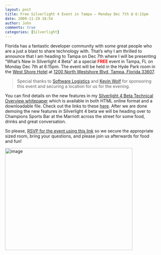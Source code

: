 ```yaml
---
layout: post
title: Free Silverlight 4 Event in Tampa – Monday Dec 7th @ 6:15pm
date: 2009-11-29 18:54
author: John
comments: true
categories: [Silverlight]
---
```

<p>Florida has a fantastic developer community with some great people who are a just a blast to share technology with. That’s why I am thrilled to announce that I am heading to Tampa on Dec 7th where I will be presenting “What’s New in Silverlight 4 Beta” at a special <strong><font color="#ff0000">FREE </font></strong>event in Tampa, FL on Monday Dec 7th at 6:15pm. The event will be held in the Hyde Park room in the <a href="http://thewestshorehotel.com/directions.php">West Shore Hotel</a> at <a href="http://www.bing.com/maps/default.aspx?q=1200+North+Westshore+Blvd%2c+Tampa%2c+Florida+33607&amp;mkt=en-US&amp;FORM=BYFD" target="_blank">1200 North Westshore Blvd, Tampa, Florida 33607</a>.</p>  <blockquote>   <p>Special thanks to <a href="http://new.efficientcoder.net/2009/11/john-papas-silverlight-4-florida.html">Software Logistics</a> and <a href="http://new.efficientcoder.net/">Kevin Wolf</a> for sponsoring this event and securing a location for us for the evening. </p> </blockquote>  <p>You can find details on the new features in my <a href="/silverlight/what-rsquo-s-new-in-silverlight-4/">Silverlight 4 Beta Technical Overview whitepaper</a> which is available in both HTML online format and a downloadable file. Check out the links to these <a href="/silverlight/what-rsquo-s-new-in-silverlight-4/">here</a>. After we are done demoing the new features in Silverlight 4 beta we will be heading over to Champions Sports Bar at the Marriott across the street for some food, drinks and great conversation.</p>  <p>So please, <a href=" http://www.eventbrite.com/event/501691573">RSVP for the event using this link</a> so we secure the appropriate sized room, bring your questions, and please join us afterwards for food and fun!</p>  <p><a href="http://www.bing.com/maps/default.aspx?q=1200+North+Westshore+Blvd%2c+Tampa%2c+Florida+33607&amp;mkt=en-US&amp;FORM=BYFD" target="_blank"><img style="border-bottom: 0px; border-left: 0px; border-top: 0px; border-right: 0px" title="image" border="0" alt="image" src="http://lh3.ggpht.com/__VkvHixrqgM/SxJlBxYROUI/AAAAAAAAARQ/XDN-R_xkuyY/image_thumb%5B1%5D.png?imgmax=800" width="420" height="336" /></a></p>

